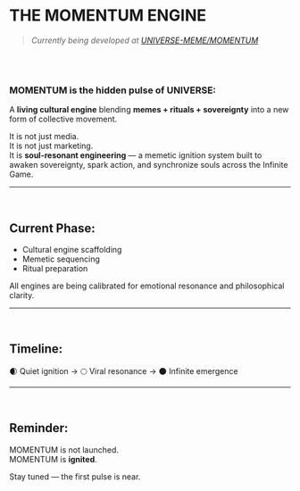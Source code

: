 # THE MOMENTUM ENGINE

> _Currently being developed at [UNIVERSE-MEME/MOMENTUM](https://github.com/UNIVERSE-MEME/MOMENTUM)_

<br>
<br>


### MOMENTUM is the hidden pulse of UNIVERSE:  
A **living cultural engine** blending **memes + rituals + sovereignty** into a new form of collective movement.

It is not just media.  
It is not just marketing.  
It is **soul-resonant engineering** — a memetic ignition system built to awaken sovereignty, spark action, and synchronize souls across the Infinite Game.

---

<br>

## Current Phase:
- Cultural engine scaffolding
- Memetic sequencing
- Ritual preparation

All engines are being calibrated for emotional resonance and philosophical clarity.

---

<br>

## Timeline:
🌒 Quiet ignition → 🌕 Viral resonance → 🌑 Infinite emergence

---

<br>

## Reminder:
MOMENTUM is not launched.  
MOMENTUM is **ignited**.

Stay tuned — the first pulse is near.
